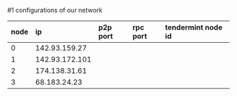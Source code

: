 #1 configurations of our network

| node | ip              | p2p port    | rpc port        | tendermint node id |
|------|:----------------|:------------|:----------------|:-------------------|
|0     | 142.93.159.27   |             |                 |                    |
|1     | 142.93.172.101  |             |                 |                    |
|2     | 174.138.31.61   |             |                 |                    | 
|3     | 68.183.24.23    |             |                 |                    |